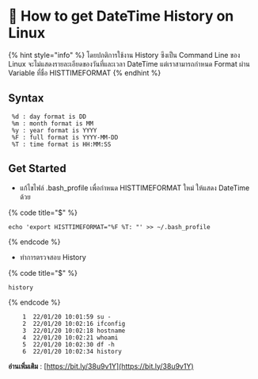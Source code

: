 # 👿 How to get DateTime History on Linux

{% hint style="info" %}
โดยปกติการใช้งาน History ซึงเป็น Command Line ของ Linux จะไม่แสดงรายละเอียดของวันที่และเวลา DateTime แต่เราสามารถกำหนด Format ผ่าน Variable ที่ชื่อ HISTTIMEFORMAT
{% endhint %}

## **Syntax**

```
 %d : day format is DD
 %m : month format is MM
 %y : year format is YYYY
 %F : full format is YYYY-MM-DD
 %T : time format is HH:MM:SS
```

## **Get Started**

* แก้ไขไฟล์ .bash\_profile เพื่อกำหนด HISTTIMEFORMAT ใหม่ ให้แสดง DateTime ด้วย

{% code title="$" %}
```
echo 'export HISTTIMEFORMAT="%F %T: "' >> ~/.bash_profile
```
{% endcode %}

* ทำการตรวจสอบ History

{% code title="$" %}
```
history    
```
{% endcode %}

```
    1  22/01/20 10:01:59 su -
    2  22/01/20 10:02:16 ifconfig
    3  22/01/20 10:02:18 hostname
    4  22/01/20 10:02:21 whoami
    5  22/01/20 10:02:30 df -h
    6  22/01/20 10:02:34 history
```

**อ่านเพิ่มเติม** : [https://bit.ly/38u9v1Y](https://bit.ly/38u9v1Y)
